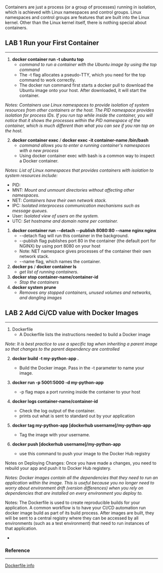 Containers are just a process (or a group of processes) running in isolation, which is achieved with Linux namespaces and control groups. Linux namespaces and control groups are features that are built into the Linux kernel. Other than the Linux kernel itself, there is nothing special about containers.
## LAB 1 Run your First Container 
---
1. **docker container run -t ubuntu top**
   - *command to run a container with the Ubuntu image by using the top command*
   - The -t flag allocates a pseudo-TTY, which you need for the top command to work correctly.
   - The docker run command first starts a docker pull to download the Ubuntu image onto your host. After downloaded, it will start the container.

*Notes:
Containers use Linux namespaces to provide isolation of system resources from other containers or the host. The PID namespace provides isolation for process IDs. If you run top while inside the container, you will notice that it shows the processes within the PID namespace of the container, which is much different than what you can see if you ran top on the host.*

2. **docker container exec** /  **docker exec -it container-name /bin/bash**
   - *command allows you to enter a running container's namespaces with a new process*
   - Using docker container exec with bash is a common way to inspect a Docker container.

*Notes:
List of Linux namespaces that provides containers with isolation to system resources include:*
+ PID: 
+ MNT: *Mount and unmount directories without affecting other namespaces.*
+ NET: *Containers have their own network stack.*
+ IPC: *Isolated interprocess communication mechanisms such as message queues.*
+ User: *Isolated view of users on the system.*
+ UTC: *Set hostname and domain name per container.*

1. **docker container run --detach --publish 8080:80 --name nginx nginx**
   - --detach flag will run this container in the background.
   - --publish flag publishes port 80 in the container (the default port for NGINX) by using port 8080 on your host
   - Note: NET namespace gives processes of the container their own network stack.
   - --name flag, which names the container.
2. **docker ps** / **docker container ls**
   - *get list of running containers.*   
3. **docker stop container-name/container-id**
   - *Stop the containers*
4. **docker system prune**
   - *Removes any stopped containers, unused volumes and networks, and dangling images*

## LAB 2 Add Ci/CD value with Docker Images
---
1. Dockerfile
    - A Dockerfile lists the instructions needed to build a Docker image

*Note: It is best practice to use a specific tag when inheriting a parent image so that changes to the parent dependency are controlled*

2. **docker build -t my-python-app .**
   - Build the Docker image. Pass in the -t parameter to name your image.

3. **docker run -p 5001:5000 -d my-python-app**
   - -p flag maps a port running inside the container to your host

4. **docker logs container-name/container-id**
   - Check the log output of the container.
   - prints out what is sent to standard out by your application

5. **docker tag my-python-app [dockerhub username]/my-python-app**
   - Tag the image with your username.
  
6. **docker push [dockerhub username]/my-python-app**
   - use this command to push your image to the Docker Hub registry

Notes on Deploying Changes:
Once you have made a changes, you need to rebuild your app and push it to Docker Hub registery.


*Notes:
Docker images contain all the dependencies that they need to run an application within the image. This is useful because you no longer need to worry about environment drift (version differences) when you rely on dependencies that are installed on every environment you deploy to.*
   
Notes:
The Dockerfile is used to create reproducible builds for your application. A common workflow is to have your CI/CD automation run docker image build as part of its build process. After images are built, they will be sent to a central registry where they can be accessed by all environments (such as a test environment) that need to run instances of that application.

   - 
### **Reference**
---
[Dockerfile info](https://docs.docker.com/engine/reference/builder/)
